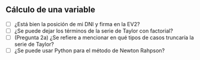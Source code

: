 ## Cálculo de una variable

- [ ] ¿Está bien la posición de mi DNI y firma en la EV2?
- [ ] ¿Se puede dejar los términos de la serie de Taylor con factorial?
- [ ] (Pregunta 2a) ¿Se refiere a mencionar en qué tipos de casos truncaría la serie de Taylor?
- [ ] ¿Se puede usar Python para el método de Newton Rahpson?
